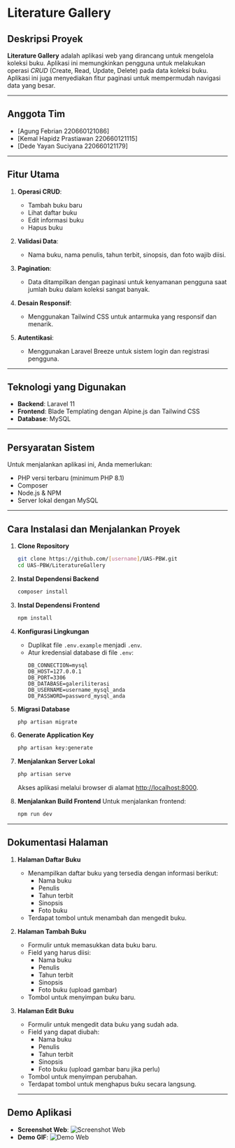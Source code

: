 # Literature Gallery

## Deskripsi Proyek

**Literature Gallery** adalah aplikasi web yang dirancang untuk mengelola koleksi buku. Aplikasi ini memungkinkan pengguna untuk melakukan operasi *CRUD* (Create, Read, Update, Delete) pada data koleksi buku. Aplikasi ini juga menyediakan fitur paginasi untuk mempermudah navigasi data yang besar.

---

## Anggota Tim

- [Agung Febrian 220660121086]
- [Kemal Hapidz Prastiawan 220660121115]
- [Dede Yayan Suciyana 220660121179]

---

## Fitur Utama

1. **Operasi CRUD**: 
   - Tambah buku baru
   - Lihat daftar buku
   - Edit informasi buku
   - Hapus buku

2. **Validasi Data**: 
   - Nama buku, nama penulis, tahun terbit, sinopsis, dan foto wajib diisi.

3. **Pagination**:
   - Data ditampilkan dengan paginasi untuk kenyamanan pengguna saat jumlah buku dalam koleksi sangat banyak.

4. **Desain Responsif**:
   - Menggunakan Tailwind CSS untuk antarmuka yang responsif dan menarik.

5. **Autentikasi**:
   - Menggunakan Laravel Breeze untuk sistem login dan registrasi pengguna.

---

## Teknologi yang Digunakan

- **Backend**: Laravel 11
- **Frontend**: Blade Templating dengan Alpine.js dan Tailwind CSS
- **Database**: MySQL

---

## Persyaratan Sistem

Untuk menjalankan aplikasi ini, Anda memerlukan:

- PHP versi terbaru (minimum PHP 8.1)
- Composer
- Node.js & NPM
- Server lokal dengan MySQL

---

## Cara Instalasi dan Menjalankan Proyek

1. **Clone Repository**
   ```bash
   git clone https://github.com/[username]/UAS-PBW.git
   cd UAS-PBW/LiteratureGallery
   ```

2. **Instal Dependensi Backend**
   ```bash
   composer install
   ```

3. **Instal Dependensi Frontend**
   ```bash
   npm install
   ```

4. **Konfigurasi Lingkungan**
   - Duplikat file `.env.example` menjadi `.env`.
   - Atur kredensial database di file `.env`:
     ```
     DB_CONNECTION=mysql
     DB_HOST=127.0.0.1
     DB_PORT=3306
     DB_DATABASE=galeriliterasi
     DB_USERNAME=username_mysql_anda
     DB_PASSWORD=password_mysql_anda
     ```

5. **Migrasi Database**
   ```bash
   php artisan migrate
   ```

6. **Generate Application Key**
   ```bash
   php artisan key:generate
   ```

7. **Menjalankan Server Lokal**
   ```bash
   php artisan serve
   ```
   Akses aplikasi melalui browser di alamat [http://localhost:8000](http://localhost:8000).

8. **Menjalankan Build Frontend**
   Untuk menjalankan frontend:
   ```bash
   npm run dev
   ```
   
---

## Dokumentasi Halaman

1. **Halaman Daftar Buku**
   - Menampilkan daftar buku yang tersedia dengan informasi berikut:
     - Nama buku
     - Penulis
     - Tahun terbit
     - Sinopsis
     - Foto buku
   - Terdapat tombol untuk menambah dan mengedit buku.

2. **Halaman Tambah Buku**
   - Formulir untuk memasukkan data buku baru.
   - Field yang harus diisi:
     - Nama buku
     - Penulis
     - Tahun terbit
     - Sinopsis
     - Foto buku (upload gambar)
   - Tombol untuk menyimpan buku baru.

3. **Halaman Edit Buku**
   - Formulir untuk mengedit data buku yang sudah ada.
   - Field yang dapat diubah:
     - Nama buku
     - Penulis
     - Tahun terbit
     - Sinopsis
     - Foto buku (upload gambar baru jika perlu)
   - Tombol untuk menyimpan perubahan.
   - Terdapat tombol untuk menghapus buku secara langsung.

   ---

## Demo Aplikasi
   - **Screenshot Web**:
     ![Screenshot Web](https://i.imgur.com/ZBdw3ve.png)
   - **Demo GIF**:
     ![Demo Web](https://i.imgur.com/example.gif)
